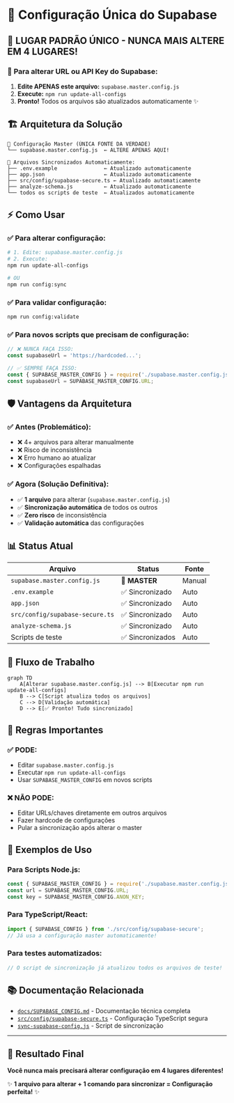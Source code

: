 # 🔑 Configuração Única do Supabase

## 🎯 **LUGAR PADRÃO ÚNICO - NUNCA MAIS ALTERE EM 4 LUGARES!**

### 📍 **Para alterar URL ou API Key do Supabase:**

1. **Edite APENAS este arquivo:** `supabase.master.config.js`
2. **Execute:** `npm run update-all-configs`
3. **Pronto!** Todos os arquivos são atualizados automaticamente ✨

## 🏗️ **Arquitetura da Solução**

```
📁 Configuração Master (ÚNICA FONTE DA VERDADE)
└── supabase.master.config.js  ← ALTERE APENAS AQUI!

📁 Arquivos Sincronizados Automaticamente:
├── .env.example               ← Atualizado automaticamente
├── app.json                   ← Atualizado automaticamente  
├── src/config/supabase-secure.ts ← Atualizado automaticamente
├── analyze-schema.js          ← Atualizado automaticamente
└── todos os scripts de teste  ← Atualizados automaticamente
```

## ⚡ **Como Usar**

### ✅ Para alterar configuração:
```bash
# 1. Edite: supabase.master.config.js
# 2. Execute:
npm run update-all-configs

# OU
npm run config:sync
```

### ✅ Para validar configuração:
```bash
npm run config:validate
```

### ✅ Para novos scripts que precisam de configuração:
```javascript
// ❌ NUNCA FAÇA ISSO:
const supabaseUrl = 'https://hardcoded...';

// ✅ SEMPRE FAÇA ISSO:
const { SUPABASE_MASTER_CONFIG } = require('./supabase.master.config.js');
const supabaseUrl = SUPABASE_MASTER_CONFIG.URL;
```

## 🛡️ **Vantagens da Arquitetura**

### ✅ **Antes** (Problemático):
- ❌ 4+ arquivos para alterar manualmente
- ❌ Risco de inconsistência  
- ❌ Erro humano ao atualizar
- ❌ Configurações espalhadas

### ✅ **Agora** (Solução Definitiva):
- ✅ **1 arquivo** para alterar (`supabase.master.config.js`)
- ✅ **Sincronização automática** de todos os outros
- ✅ **Zero risco** de inconsistência
- ✅ **Validação automática** das configurações

## 📊 **Status Atual**

| Arquivo | Status | Fonte |
|---------|--------|-------|
| `supabase.master.config.js` | 🔧 **MASTER** | Manual |
| `.env.example` | ✅ Sincronizado | Auto |
| `app.json` | ✅ Sincronizado | Auto |
| `src/config/supabase-secure.ts` | ✅ Sincronizado | Auto |
| `analyze-schema.js` | ✅ Sincronizado | Auto |
| Scripts de teste | ✅ Sincronizados | Auto |

## 🔄 **Fluxo de Trabalho**

```mermaid
graph TD
    A[Alterar supabase.master.config.js] --> B[Executar npm run update-all-configs]
    B --> C[Script atualiza todos os arquivos]
    C --> D[Validação automática]
    D --> E[✅ Pronto! Tudo sincronizado]
```

## 🚨 **Regras Importantes**

### ✅ **PODE:**
- Editar `supabase.master.config.js`
- Executar `npm run update-all-configs`
- Usar `SUPABASE_MASTER_CONFIG` em novos scripts

### ❌ **NÃO PODE:**
- Editar URLs/chaves diretamente em outros arquivos
- Fazer hardcode de configurações
- Pular a sincronização após alterar o master

## 🎯 **Exemplos de Uso**

### Para Scripts Node.js:
```javascript
const { SUPABASE_MASTER_CONFIG } = require('./supabase.master.config.js');
const url = SUPABASE_MASTER_CONFIG.URL;
const key = SUPABASE_MASTER_CONFIG.ANON_KEY;
```

### Para TypeScript/React:
```typescript
import { SUPABASE_CONFIG } from './src/config/supabase-secure';
// Já usa a configuração master automaticamente!
```

### Para testes automatizados:
```javascript
// O script de sincronização já atualizou todos os arquivos de teste!
```

## 📚 **Documentação Relacionada**

- [`docs/SUPABASE_CONFIG.md`](./docs/SUPABASE_CONFIG.md) - Documentação técnica completa
- [`src/config/supabase-secure.ts`](./src/config/supabase-secure.ts) - Configuração TypeScript segura  
- [`sync-supabase-config.js`](./sync-supabase-config.js) - Script de sincronização

---

## 🎉 **Resultado Final**

**Você nunca mais precisará alterar configuração em 4 lugares diferentes!**

✨ **1 arquivo para alterar + 1 comando para sincronizar = Configuração perfeita!** ✨
